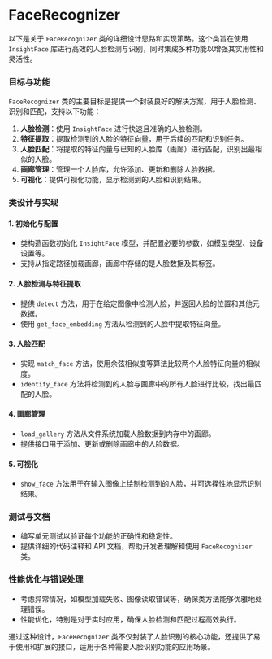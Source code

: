 # FaceRecognizer

以下是关于 `FaceRecognizer` 类的详细设计思路和实现策略。这个类旨在使用 `InsightFace` 库进行高效的人脸检测与识别，同时集成多种功能以增强其实用性和灵活性。

### 目标与功能

`FaceRecognizer` 类的主要目标是提供一个封装良好的解决方案，用于人脸检测、识别和匹配，支持以下功能：

1. **人脸检测**：使用 `InsightFace` 进行快速且准确的人脸检测。
2. **特征提取**：提取检测到的人脸的特征向量，用于后续的匹配和识别任务。
3. **人脸匹配**：将提取的特征向量与已知的人脸库（画廊）进行匹配，识别出最相似的人脸。
4. **画廊管理**：管理一个人脸库，允许添加、更新和删除人脸数据。
5. **可视化**：提供可视化功能，显示检测到的人脸和识别结果。

### 类设计与实现

#### 1. 初始化与配置
- 类构造函数初始化 `InsightFace` 模型，并配置必要的参数，如模型类型、设备设置等。
- 支持从指定路径加载画廊，画廊中存储的是人脸数据及其标签。

#### 2. 人脸检测与特征提取
- 提供 `detect` 方法，用于在给定图像中检测人脸，并返回人脸的位置和其他元数据。
- 使用 `get_face_embedding` 方法从检测到的人脸中提取特征向量。

#### 3. 人脸匹配
- 实现 `match_face` 方法，使用余弦相似度等算法比较两个人脸特征向量的相似度。
- `identify_face` 方法将检测到的人脸与画廊中的所有人脸进行比较，找出最匹配的人脸。

#### 4. 画廊管理
- `load_gallery` 方法从文件系统加载人脸数据到内存中的画廊。
- 提供接口用于添加、更新或删除画廊中的人脸数据。

#### 5. 可视化
- `show_face` 方法用于在输入图像上绘制检测到的人脸，并可选择性地显示识别结果。

### 测试与文档
- 编写单元测试以验证每个功能的正确性和稳定性。
- 提供详细的代码注释和 API 文档，帮助开发者理解和使用 `FaceRecognizer` 类。

### 性能优化与错误处理
- 考虑异常情况，如模型加载失败、图像读取错误等，确保类方法能够优雅地处理错误。
- 性能优化，特别是对于实时应用，确保人脸检测和匹配过程高效执行。

通过这种设计，`FaceRecognizer` 类不仅封装了人脸识别的核心功能，还提供了易于使用和扩展的接口，适用于各种需要人脸识别功能的应用场景。
